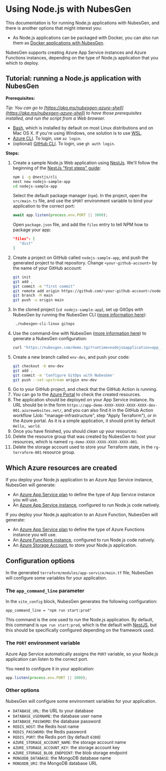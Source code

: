 # Using Node.js with NubesGen

This documentation is for running Node.js applications with NubesGen, and there is another options that might interest you:

- As Node.js applications can be packaged with Docker, you can also run them as [Docker applications with NubesGen](docker.md).

NubesGen supports creating Azure App Service instances and Azure Functions instances, depending on the type of Node.js application that you which to deploy.

## Tutorial: running a Node.js application with NubesGen

__Prerequisites:__

_Tip: You can go to [https://aka.ms/nubesgen-azure-shell](https://aka.ms/nubesgen-azure-shell) to have those prerequisites installed, and run the script from a Web browser._
- [Bash](https://fr.wikipedia.org/wiki/Bourne-Again_shell), which is installed by default on most Linux distributions and on Mac OS X. If you're using Windows, one solution is to use [WSL](https://aka.ms/nubesgen-install-wsl).
- [Azure CLI](https://aka.ms/nubesgen-install-az-cli). To login, use `az login`.
- (optional) [GitHub CLI](https://cli.github.com/). To login, use `gh auth login`.

__Steps:__
1. Create a sample Node.js Web application using [NestJs](https://nestjs.com/).
   We'll follow the beginning of the [NestJs "first steps" guide](https://docs.nestjs.com/first-steps):
   ```bash
   npm i -g @nestjs/cli
   nest new nodejs-sample-app
   cd nodejs-sample-app
   ```
   Select the default package manager (`npm`).
   In the project, open the `src/main.ts` file, and use the `$PORT` environment variable to bind your application
   to the correct port: 
   ```javascript
   await app.listen(process.env.PORT || 3000);
   ```
   Open `package.json` file, and add the `files` entry to tell NPM how to package your app:
   ```json
   "files": [
      "dist"
   ]
   ```
2. Create a project on GitHub called `nodejs-sample-app`, and push the generated project to that repository. Change `<your-github-account>` by the name of your GitHub account:
   ```bash
   git init
   git add .
   git commit -m "first commit"
   git remote add origin https://github.com/<your-github-account>/nodejs-sample-app.git
   git branch -M main
   git push -u origin main
   ```
3. In the cloned project (`cd nodejs-sample-app`), set up GitOps with NubesGen by running the NubesGen CLI ([more information here](../gitops-quick-start.md)):
   ```bash
    ./nubesgen-cli-linux gitops
    ```
4. Use the command-line with NubesGen ([more information here](../command-line.md)) to generate a NubesGen configuration:
   ```bash
   curl "https://nubesgen.com/demo.tgz?runtime=nodejs&application=app_service.standard&gitops=true" | tar -xzvf -
   ```
5. Create a new branch called `env-dev`, and push your code:
   ```bash
   git checkout -b env-dev
   git add .
   git commit -m 'Configure GitOps with NubesGen'
   git push --set-upstream origin env-dev
   ```
6. Go to your GitHub project, and check that the GitHub Action is running.
7. You can go to the [Azure Portal](https://aka.ms/nubesgen-portal) to check the created resources.
8. The application should be deployed on your App Service instance. Its URL should be in the form `https://app-demo-XXXX-XXXX-XXXX-XXXX-dev-001.azurewebsites.net/`,
   and you can also find it in the GitHub Action workflow (Job: "manage-infrastructure", step "Apply Terraform"), or in the Azure portal.
   As it is a simple application, it should print by default `Hello, world`.
9. Once you have finished, you should clean up your resources:
  1. Delete the resource group that was created by NubesGen to host your resources, which is named `rg-demo-XXXX-XXXX-XXXX-XXXX-001`.
  2. Delete the storage account used to store your Terraform state, in the `rg-terraform-001` resource group.

## Which Azure resources are created

If you deploy your Node.js application to an Azure App Service instance, NubesGen will generate:

- An [Azure App Service plan](https://aka.ms/nubesgen-app-service-plans) to define the type of App Service instance you will use.
- An [Azure App Service instance](https://aka.ms/nubesgen-app-service), configured to run Node.js code natively.

If you deploy your Node.js application to an Azure Function, NubesGen will generate:

- An [Azure App Service plan](https://aka.ms/nubesgen-app-service-plans) to define the type of Azure Functions instance you will use.
- An [Azure Functions instance](https://aka.ms/nubesgen-functions), configured to run Node.js code natively.
- An [Azure Storage Account](https://aka.ms/nubesgen-storage), to store your Node.js application.

## Configuration options

In the generated `terraform/modules/app-service/main.tf` file, NubesGen will configure some variables
for your application.

### The `app_command_line` parameter

In the `site_config` block, NubesGen generates the following configuration:

```
app_command_line = "npm run start:prod"
```

This command is the one used to run the Node.js application. By default, this command
is `npm run start:prod`, which is the default with [NestJS](https://nestjs.com/), but this
should be specifically configured depending on the framework used.

### The `PORT` environment variable

Azure App Service automatically assigns the `PORT` variable, so your Node.js application
can listen to the correct port.

You need to configure it in your application:

```javascript
app.listen(process.env.PORT || 3000);
```

### Other options

NubesGen will configure some environment variables for your application.

- `DATABASE_URL`: the URL to your database
- `DATABASE_USERNAME`: the database user name
- `DATABASE_PASSWORD`: the database password
- `REDIS_HOST`: the Redis host name
- `REDIS_PASSWORD`: the Redis password
- `REDIS_PORT`: the Redis port (by default `6380`)
- `AZURE_STORAGE_ACCOUNT_NAME`: the storage account name
- `AZURE_STORAGE_ACCOUNT_KEY`: the storage account key
- `AZURE_STORAGE_BLOB_ENDPOINT`: the blob storage endpoint
- `MONGODB_DATABASE`: the MongoDB database name
- `MONGODB_URI`: the MongoDB database URL
